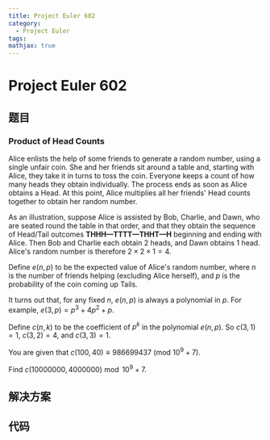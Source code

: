 ```yaml
---
title: Project Euler 602
category:
  - Project Euler
tags:
mathjax: true
---
```

<escape><!-- more --></escape>
    
# Project Euler 602
## 题目
### Product of Head Counts



Alice enlists the help of some friends to generate a random number, using a single unfair coin. She and her friends sit around a table and, starting with Alice, they take it in turns to toss the coin. Everyone keeps a count of how many heads they obtain individually. The process ends as soon as Alice obtains a Head. At this point, Alice multiplies all her friends' Head counts together to obtain her random number.


As an illustration, suppose Alice is assisted by Bob, Charlie, and Dawn, who are seated round the table in that order, and that they obtain the sequence of Head/Tail outcomes **THHH—TTTT—THHT—H** beginning and ending with Alice. Then Bob and Charlie each obtain $2$ heads, and Dawn obtains $1$ head. Alice's random number is therefore $2\times 2\times 1 = 4$.


Define $e(n, p)$ to be the expected value of Alice's random number, where $n$ is the number of friends helping (excluding Alice herself), and $p$ is the probability of the coin coming up Tails.


It turns out that, for any fixed $n$, $e(n, p)$ is always a polynomial in $p$. For example, $e(3, p) = p^3 + 4p^2 + p$.


Define $c(n, k)$ to be the coefficient of $p^k$ in the polynomial $e(n, p)$. So $c(3, 1) = 1$, $c(3, 2) = 4$, and $c(3, 3) = 1$.


You are given that $c(100, 40) \equiv 986699437 \text{ } (\text{mod } 10^9+7)$.


Find $c(10000000, 4000000) \bmod 10^9+7$.





## 解决方案


## 代码


